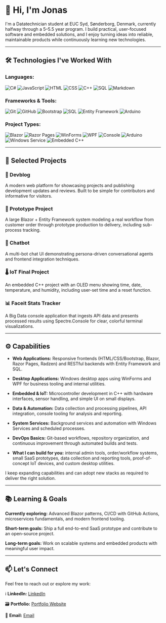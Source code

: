 # 👋 Hi, I'm Jonas

I'm a Datatechnician student at EUC Syd, Sønderborg, Denmark, currently halfway through a 5–5.5 year program. I build practical, user-focused software and embedded solutions, and I enjoy turning ideas into reliable, maintainable products while continuously learning new technologies.

---

## 🛠️ Technologies I've Worked With
### **Languages:**

![C#](https://img.shields.io/badge/C%23-8A2BE2?logo=csharp&logoColor=purple&style=plastic)
![JavaScript](https://img.shields.io/badge/JAVASCRIPT-yellow?logo=javascript&logoColor=black&style=plastic)
![HTML](https://img.shields.io/badge/HTML5-orange?logo=html5&logoColor=white&style=plastic)
![CSS](https://img.shields.io/badge/CSS-black?logo=css&logoColor=lightblue&style=plastic)
![C++](https://img.shields.io/badge/C++-blue?logo=cplusplus&logoColor=white&style=plastic)
![SQL](https://img.shields.io/badge/SQL-orange?logo=sqlite&logoColor=white&style=plastic)
![Markdown](https://img.shields.io/badge/MARKDOWN-white?logo=markdown&logoColor=black&style=plastic)

### **Frameworks & Tools:**

![Git](https://img.shields.io/badge/GIT-orange?logo=git&logoColor=white&style=plastic)
![GitHub](https://img.shields.io/badge/GITHUB-black?logo=github&logoColor=white&style=plastic)
![Bootstrap](https://img.shields.io/badge/BOOTSTRAP-purple?logo=bootstrap&logoColor=white&style=plastic)
![SQL](https://img.shields.io/badge/SQL-orange?logo=mysql&logoColor=blue&style=plastic)
![Entity Framework](https://img.shields.io/badge/ENTITY%20FRAMEWORK-white?logo=dotnet&logoColor=purple&style=plastic)
![Arduino](https://img.shields.io/badge/ARDUINO-turquoise?logo=arduino&logoColor=white&style=plastic)

### **Project Types:**

![Blazor](https://img.shields.io/badge/Blazor-.NET-512BD4?style=flat)
![Razor Pages](https://img.shields.io/badge/Razor%20Pages-.NET-007ACC?style=flat)
![WinForms](https://img.shields.io/badge/WinForms-.NET-0078D7?style=flat)
![WPF](https://img.shields.io/badge/WPF-.NET-512BD4?style=flat)
![Console](https://img.shields.io/badge/Console-App-333333?style=flat)
![Arduino](https://img.shields.io/badge/Arduino-IoT-00979D?style=flat)
![Windows Service](https://img.shields.io/badge/Windows%20Service-Service-0078D7?style=flat)
![Embedded C++](https://img.shields.io/badge/Embedded-C%2B%2B-00599C?style=flat)

---

## 🚀 Selected Projects

### 📘 Devblog
A modern web platform for showcasing projects and publishing development updates and reviews. Built to be simple for contributors and informative for visitors.

### 🧪 Prototype Project
A large Blazor + Entity Framework system modeling a real workflow from customer order through prototype production to delivery, including sub-process tracking.

### 🤖 Chatbot
A multi-bot chat UI demonstrating persona-driven conversational agents and frontend integration techniques.

### 🌡️ IoT Final Project
An embedded C++ project with an OLED menu showing time, date, temperature, and humidity, including user-set time and a reset function.

### 📊 Faceit Stats Tracker
A Big Data console application that ingests API data and presents processed results using Spectre.Console for clear, colorful terminal visualizations.

---

## ⚙️ Capabilities

- **Web Applications:** Responsive frontends (HTML/CSS/Bootstrap, Blazor, Razor Pages, Radzen) and RESTful backends with Entity Framework and SQL.

- **Desktop Applications:** Windows desktop apps using WinForms and WPF for business tooling and internal utilities.

- **Embedded & IoT:** Microcontroller development in C++ with hardware interfaces, sensor handling, and simple UI on small displays.

- **Data & Automation:** Data collection and processing pipelines, API integration, console tooling for analysis and reporting.

- **System Services:** Background services and automation with Windows Services and scheduled processes.

- **DevOps Basics:** Git-based workflows, repository organization, and continuous improvement through automated builds and tests.

- **What I can build for you:** internal admin tools, order/workflow systems, small SaaS prototypes, data collection and reporting tools, proof-of-concept IoT devices, and custom desktop utilities.

I keep expanding capabilities and can adopt new stacks as required to deliver the right solution.

---

## 📚 Learning & Goals

**Currently exploring:** Advanced Blazor patterns, CI/CD with GitHub Actions, microservices fundamentals, and modern frontend tooling.

**Short-term goals:** Ship a full end-to-end SaaS prototype and contribute to an open-source project.

**Long-term goals:** Work on scalable systems and embedded products with meaningful user impact.

---

## 📫 Let's Connect

Feel free to reach out or explore my work:

ℹ️ **LinkedIn:** [LinkedIn](#)

🗃️ **Portfolio:** [Portfolio Website](#)

📩 **Email:** [Email](mailto:jonasfpetersen1@gmail.com)
